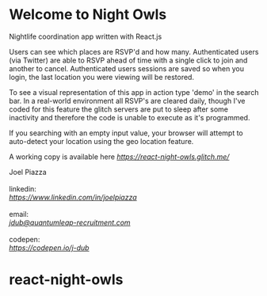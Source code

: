 Welcome to Night Owls
=========================

Nightlife coordination app written with React.js<br>

Users can see which places are RSVP'd and how many. Authenticated users (via Twitter) are able to RSVP ahead of time with a single click to join and another to cancel. Authenticated users sessions are saved so when you login, the last location you were viewing will be restored.<br>

To see a visual representation of this app in action type 'demo' in the search bar. In a real-world environment all RSVP's are cleared daily, though I've coded for this feature the glitch servers are put to sleep after some inactivity and therefore the code is unable to execute as it's programmed.

If you searching with an empty input value, your browser will attempt to auto-detect your location using the geo location feature.

A working copy is available here <em>https://react-night-owls.glitch.me/<br></em>

Joel Piazza<br><br>
linkedin:<br> <em>https://www.linkedin.com/in/joelpiazza</em><br><br>
email: <br><em>jdub@quantumleap-recruitment.com</em><br><br>
codepen:<br> <em>https://codepen.io/j-dub</em>


# react-night-owls
